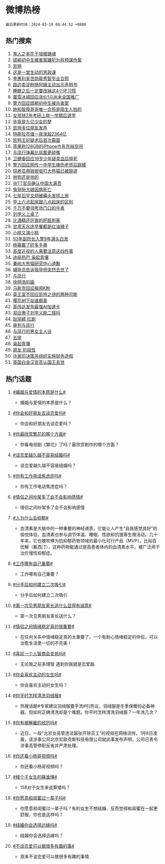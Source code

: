 # 微博热榜

`最后更新时间：2024-03-19 08:44:52 +0800`

## 热门搜索

1. [育人之本在于培根铸魂](https://m.weibo.cn/search?containerid=100103type%3D1%26t%3D10%26q%3D%23%E8%82%B2%E4%BA%BA%E4%B9%8B%E6%9C%AC%E5%9C%A8%E4%BA%8E%E5%9F%B9%E6%A0%B9%E9%93%B8%E9%AD%82%23&stream_entry_id=51&isnewpage=1&extparam=seat%3D1%26dgr%3D0%26cate%3D10103%26stream_entry_id%3D51%26filter_type%3Drealtimehot%26c_type%3D51%26pos%3D0%26q%3D%2523%25E8%2582%25B2%25E4%25BA%25BA%25E4%25B9%258B%25E6%259C%25AC%25E5%259C%25A8%25E4%25BA%258E%25E5%259F%25B9%25E6%25A0%25B9%25E9%2593%25B8%25E9%25AD%2582%2523%26display_time%3D1710809091%26pre_seqid%3D1710809091039029819201)
1. [邯郸初中生被害案嫌犯为有预谋作案](https://m.weibo.cn/search?containerid=100103type%3D1%26t%3D10%26q%3D%23%E9%82%AF%E9%83%B8%E5%88%9D%E4%B8%AD%E7%94%9F%E8%A2%AB%E5%AE%B3%E6%A1%88%E5%AB%8C%E7%8A%AF%E4%B8%BA%E6%9C%89%E9%A2%84%E8%B0%8B%E4%BD%9C%E6%A1%88%23&stream_entry_id=31&isnewpage=1&extparam=seat%3D1%26flag%3D1%26dgr%3D0%26c_type%3D31%26stream_entry_id%3D31%26cate%3D5001%26band_rank%3D1%26q%3D%2523%25E9%2582%25AF%25E9%2583%25B8%25E5%2588%259D%25E4%25B8%25AD%25E7%2594%259F%25E8%25A2%25AB%25E5%25AE%25B3%25E6%25A1%2588%25E5%25AB%258C%25E7%258A%25AF%25E4%25B8%25BA%25E6%259C%2589%25E9%25A2%2584%25E8%25B0%258B%25E4%25BD%259C%25E6%25A1%2588%2523%26lcate%3D5001%26filter_type%3Drealtimehot%26realpos%3D1%26pos%3D0%26display_time%3D1710809091%26pre_seqid%3D1710809091039029819201)
1. [凯特](https://m.weibo.cn/search?containerid=100103type%3D1%26t%3D10%26q%3D%E5%87%AF%E7%89%B9&stream_entry_id=31&isnewpage=1&extparam=seat%3D1%26flag%3D1%26dgr%3D0%26c_type%3D31%26stream_entry_id%3D31%26cate%3D5001%26band_rank%3D2%26q%3D%25E5%2587%25AF%25E7%2589%25B9%26lcate%3D5001%26filter_type%3Drealtimehot%26realpos%3D2%26pos%3D1%26display_time%3D1710809091%26pre_seqid%3D1710809091039029819201)
1. [这是一堂生动的思政课](https://m.weibo.cn/search?containerid=100103type%3D1%26t%3D10%26q%3D%23%E8%BF%99%E6%98%AF%E4%B8%80%E5%A0%82%E7%94%9F%E5%8A%A8%E7%9A%84%E6%80%9D%E6%94%BF%E8%AF%BE%23&stream_entry_id=31&isnewpage=1&extparam=seat%3D1%26flag%3D0%26dgr%3D0%26c_type%3D31%26stream_entry_id%3D31%26cate%3D5001%26band_rank%3D3%26q%3D%2523%25E8%25BF%2599%25E6%2598%25AF%25E4%25B8%2580%25E5%25A0%2582%25E7%2594%259F%25E5%258A%25A8%25E7%259A%2584%25E6%2580%259D%25E6%2594%25BF%25E8%25AF%25BE%2523%26lcate%3D5001%26filter_type%3Drealtimehot%26realpos%3D3%26pos%3D2%26display_time%3D1710809091%26pre_seqid%3D1710809091039029819201)
1. [李惠利吴世勋裴秀智毕业合照](https://m.weibo.cn/search?containerid=100103type%3D1%26t%3D10%26q%3D%23%E6%9D%8E%E6%83%A0%E5%88%A9%E5%90%B4%E4%B8%96%E5%8B%8B%E8%A3%B4%E7%A7%80%E6%99%BA%E6%AF%95%E4%B8%9A%E5%90%88%E7%85%A7%23&stream_entry_id=31&isnewpage=1&extparam=seat%3D1%26flag%3D1%26dgr%3D0%26c_type%3D31%26stream_entry_id%3D31%26cate%3D5001%26band_rank%3D4%26q%3D%2523%25E6%259D%258E%25E6%2583%25A0%25E5%2588%25A9%25E5%2590%25B4%25E4%25B8%2596%25E5%258B%258B%25E8%25A3%25B4%25E7%25A7%2580%25E6%2599%25BA%25E6%25AF%2595%25E4%25B8%259A%25E5%2590%2588%25E7%2585%25A7%2523%26lcate%3D5001%26filter_type%3Drealtimehot%26realpos%3D4%26pos%3D3%26display_time%3D1710809091%26pre_seqid%3D1710809091039029819201)
1. [路边卖淀粉肠阿姨主动出示声明书](https://m.weibo.cn/search?containerid=100103type%3D1%26t%3D10%26q%3D%23%E8%B7%AF%E8%BE%B9%E5%8D%96%E6%B7%80%E7%B2%89%E8%82%A0%E9%98%BF%E5%A7%A8%E4%B8%BB%E5%8A%A8%E5%87%BA%E7%A4%BA%E5%A3%B0%E6%98%8E%E4%B9%A6%23&stream_entry_id=31&isnewpage=1&extparam=seat%3D1%26flag%3D2%26dgr%3D0%26c_type%3D31%26stream_entry_id%3D31%26cate%3D5001%26band_rank%3D5%26q%3D%2523%25E8%25B7%25AF%25E8%25BE%25B9%25E5%258D%2596%25E6%25B7%2580%25E7%25B2%2589%25E8%2582%25A0%25E9%2598%25BF%25E5%25A7%25A8%25E4%25B8%25BB%25E5%258A%25A8%25E5%2587%25BA%25E7%25A4%25BA%25E5%25A3%25B0%25E6%2598%258E%25E4%25B9%25A6%2523%26lcate%3D5001%26filter_type%3Drealtimehot%26realpos%3D5%26pos%3D4%26display_time%3D1710809091%26pre_seqid%3D1710809091039029819201)
1. [睡醒之后一定要改掉这4个坏习惯](https://m.weibo.cn/search?containerid=100103type%3D1%26t%3D10%26q%3D%23%E7%9D%A1%E9%86%92%E4%B9%8B%E5%90%8E%E4%B8%80%E5%AE%9A%E8%A6%81%E6%94%B9%E6%8E%89%E8%BF%994%E4%B8%AA%E5%9D%8F%E4%B9%A0%E6%83%AF%23&stream_entry_id=31&isnewpage=1&extparam=seat%3D1%26flag%3D2%26dgr%3D0%26c_type%3D31%26stream_entry_id%3D31%26cate%3D5001%26band_rank%3D6%26q%3D%2523%25E7%259D%25A1%25E9%2586%2592%25E4%25B9%258B%25E5%2590%258E%25E4%25B8%2580%25E5%25AE%259A%25E8%25A6%2581%25E6%2594%25B9%25E6%258E%2589%25E8%25BF%25994%25E4%25B8%25AA%25E5%259D%258F%25E4%25B9%25A0%25E6%2583%25AF%2523%26lcate%3D5001%26filter_type%3Drealtimehot%26realpos%3D6%26pos%3D5%26display_time%3D1710809091%26pre_seqid%3D1710809091039029819201)
1. [蜜雪冰城回应涨价1元尚未全国推广](https://m.weibo.cn/search?containerid=100103type%3D1%26t%3D10%26q%3D%23%E8%9C%9C%E9%9B%AA%E5%86%B0%E5%9F%8E%E5%9B%9E%E5%BA%94%E6%B6%A8%E4%BB%B71%E5%85%83%E5%B0%9A%E6%9C%AA%E5%85%A8%E5%9B%BD%E6%8E%A8%E5%B9%BF%23&stream_entry_id=31&isnewpage=1&extparam=seat%3D1%26flag%3D1%26dgr%3D0%26c_type%3D31%26stream_entry_id%3D31%26cate%3D5001%26band_rank%3D7%26q%3D%2523%25E8%259C%259C%25E9%259B%25AA%25E5%2586%25B0%25E5%259F%258E%25E5%259B%259E%25E5%25BA%2594%25E6%25B6%25A8%25E4%25BB%25B71%25E5%2585%2583%25E5%25B0%259A%25E6%259C%25AA%25E5%2585%25A8%25E5%259B%25BD%25E6%258E%25A8%25E5%25B9%25BF%2523%26lcate%3D5001%26filter_type%3Drealtimehot%26realpos%3D7%26pos%3D6%26display_time%3D1710809091%26pre_seqid%3D1710809091039029819201)
1. [警方回应邯郸初中生被杀害案](https://m.weibo.cn/search?containerid=100103type%3D1%26t%3D10%26q%3D%23%E8%AD%A6%E6%96%B9%E5%9B%9E%E5%BA%94%E9%82%AF%E9%83%B8%E5%88%9D%E4%B8%AD%E7%94%9F%E8%A2%AB%E6%9D%80%E5%AE%B3%E6%A1%88%23&stream_entry_id=31&isnewpage=1&extparam=seat%3D1%26flag%3D1%26dgr%3D0%26c_type%3D31%26stream_entry_id%3D31%26cate%3D5001%26band_rank%3D8%26q%3D%2523%25E8%25AD%25A6%25E6%2596%25B9%25E5%259B%259E%25E5%25BA%2594%25E9%2582%25AF%25E9%2583%25B8%25E5%2588%259D%25E4%25B8%25AD%25E7%2594%259F%25E8%25A2%25AB%25E6%259D%2580%25E5%25AE%25B3%25E6%25A1%2588%2523%26lcate%3D5001%26filter_type%3Drealtimehot%26realpos%3D8%26pos%3D7%26display_time%3D1710809091%26pre_seqid%3D1710809091039029819201)
1. [她和智障哥哥唯一合照是陌生人拍的](https://m.weibo.cn/search?containerid=100103type%3D1%26t%3D10%26q%3D%23%E5%A5%B9%E5%92%8C%E6%99%BA%E9%9A%9C%E5%93%A5%E5%93%A5%E5%94%AF%E4%B8%80%E5%90%88%E7%85%A7%E6%98%AF%E9%99%8C%E7%94%9F%E4%BA%BA%E6%8B%8D%E7%9A%84%23&stream_entry_id=31&isnewpage=1&extparam=seat%3D1%26flag%3D2%26dgr%3D0%26c_type%3D31%26stream_entry_id%3D31%26cate%3D5001%26band_rank%3D9%26q%3D%2523%25E5%25A5%25B9%25E5%2592%258C%25E6%2599%25BA%25E9%259A%259C%25E5%2593%25A5%25E5%2593%25A5%25E5%2594%25AF%25E4%25B8%2580%25E5%2590%2588%25E7%2585%25A7%25E6%2598%25AF%25E9%2599%258C%25E7%2594%259F%25E4%25BA%25BA%25E6%258B%258D%25E7%259A%2584%2523%26lcate%3D5001%26filter_type%3Drealtimehot%26realpos%3D9%26pos%3D8%26display_time%3D1710809091%26pre_seqid%3D1710809091039029819201)
1. [女孩拼2年考研上岸一学期后退学](https://m.weibo.cn/search?containerid=100103type%3D1%26t%3D10%26q%3D%23%E5%A5%B3%E5%AD%A9%E6%8B%BC2%E5%B9%B4%E8%80%83%E7%A0%94%E4%B8%8A%E5%B2%B8%E4%B8%80%E5%AD%A6%E6%9C%9F%E5%90%8E%E9%80%80%E5%AD%A6%23&stream_entry_id=31&isnewpage=1&extparam=seat%3D1%26flag%3D2%26dgr%3D0%26c_type%3D31%26stream_entry_id%3D31%26cate%3D5001%26band_rank%3D10%26q%3D%2523%25E5%25A5%25B3%25E5%25AD%25A9%25E6%258B%25BC2%25E5%25B9%25B4%25E8%2580%2583%25E7%25A0%2594%25E4%25B8%258A%25E5%25B2%25B8%25E4%25B8%2580%25E5%25AD%25A6%25E6%259C%259F%25E5%2590%258E%25E9%2580%2580%25E5%25AD%25A6%2523%26lcate%3D5001%26filter_type%3Drealtimehot%26realpos%3D10%26pos%3D9%26display_time%3D1710809091%26pre_seqid%3D1710809091039029819201)
1. [毕竟是九亿少女的梦](https://m.weibo.cn/search?containerid=100103type%3D1%26t%3D10%26q%3D%E6%AF%95%E7%AB%9F%E6%98%AF%E4%B9%9D%E4%BA%BF%E5%B0%91%E5%A5%B3%E7%9A%84%E6%A2%A6&stream_entry_id=31&isnewpage=1&extparam=seat%3D1%26flag%3D2%26dgr%3D0%26c_type%3D31%26stream_entry_id%3D31%26cate%3D5001%26band_rank%3D11%26q%3D%25E6%25AF%2595%25E7%25AB%259F%25E6%2598%25AF%25E4%25B9%259D%25E4%25BA%25BF%25E5%25B0%2591%25E5%25A5%25B3%25E7%259A%2584%25E6%25A2%25A6%26lcate%3D5001%26filter_type%3Drealtimehot%26realpos%3D11%26pos%3D10%26display_time%3D1710809091%26pre_seqid%3D1710809091039029819201)
1. [凯特多位朋友发声](https://m.weibo.cn/search?containerid=100103type%3D1%26t%3D10%26q%3D%23%E5%87%AF%E7%89%B9%E5%A4%9A%E4%BD%8D%E6%9C%8B%E5%8F%8B%E5%8F%91%E5%A3%B0%23&stream_entry_id=31&isnewpage=1&extparam=seat%3D1%26flag%3D2%26dgr%3D0%26c_type%3D31%26stream_entry_id%3D31%26cate%3D5001%26band_rank%3D12%26q%3D%2523%25E5%2587%25AF%25E7%2589%25B9%25E5%25A4%259A%25E4%25BD%258D%25E6%259C%258B%25E5%258F%258B%25E5%258F%2591%25E5%25A3%25B0%2523%26lcate%3D5001%26filter_type%3Drealtimehot%26realpos%3D12%26pos%3D11%26display_time%3D1710809091%26pre_seqid%3D1710809091039029819201)
1. [特斯拉市值一夜涨超2364亿](https://m.weibo.cn/search?containerid=100103type%3D1%26t%3D10%26q%3D%23%E7%89%B9%E6%96%AF%E6%8B%89%E5%B8%82%E5%80%BC%E4%B8%80%E5%A4%9C%E6%B6%A8%E8%B6%852364%E4%BA%BF%23&stream_entry_id=31&isnewpage=1&extparam=seat%3D1%26flag%3D1%26dgr%3D0%26c_type%3D31%26stream_entry_id%3D31%26cate%3D5001%26band_rank%3D13%26q%3D%2523%25E7%2589%25B9%25E6%2596%25AF%25E6%258B%2589%25E5%25B8%2582%25E5%2580%25BC%25E4%25B8%2580%25E5%25A4%259C%25E6%25B6%25A8%25E8%25B6%25852364%25E4%25BA%25BF%2523%26lcate%3D5001%26filter_type%3Drealtimehot%26realpos%3D13%26pos%3D12%26display_time%3D1710809091%26pre_seqid%3D1710809091039029819201)
1. [凯特王妃疑术后首次露面](https://m.weibo.cn/search?containerid=100103type%3D1%26t%3D10%26q%3D%23%E5%87%AF%E7%89%B9%E7%8E%8B%E5%A6%83%E7%96%91%E6%9C%AF%E5%90%8E%E9%A6%96%E6%AC%A1%E9%9C%B2%E9%9D%A2%23&stream_entry_id=31&isnewpage=1&extparam=seat%3D1%26flag%3D1%26dgr%3D0%26c_type%3D31%26stream_entry_id%3D31%26cate%3D5001%26band_rank%3D14%26q%3D%2523%25E5%2587%25AF%25E7%2589%25B9%25E7%258E%258B%25E5%25A6%2583%25E7%2596%2591%25E6%259C%25AF%25E5%2590%258E%25E9%25A6%2596%25E6%25AC%25A1%25E9%259C%25B2%25E9%259D%25A2%2523%26lcate%3D5001%26filter_type%3Drealtimehot%26realpos%3D14%26pos%3D13%26display_time%3D1710809091%26pre_seqid%3D1710809091039029819201)
1. [苹果称128GB的iPhone也有充裕空间](https://m.weibo.cn/search?containerid=100103type%3D1%26t%3D10%26q%3D%23%E8%8B%B9%E6%9E%9C%E7%A7%B0128GB%E7%9A%84iPhone%E4%B9%9F%E6%9C%89%E5%85%85%E8%A3%95%E7%A9%BA%E9%97%B4%23&stream_entry_id=31&isnewpage=1&extparam=seat%3D1%26flag%3D1%26dgr%3D0%26c_type%3D31%26stream_entry_id%3D31%26cate%3D5001%26band_rank%3D15%26q%3D%2523%25E8%258B%25B9%25E6%259E%259C%25E7%25A7%25B0128GB%25E7%259A%2584iPhone%25E4%25B9%259F%25E6%259C%2589%25E5%2585%2585%25E8%25A3%2595%25E7%25A9%25BA%25E9%2597%25B4%2523%26lcate%3D5001%26filter_type%3Drealtimehot%26realpos%3D15%26pos%3D14%26display_time%3D1710809091%26pre_seqid%3D1710809091039029819201)
1. [与凤行弹幕比凤凰更碎嘴](https://m.weibo.cn/search?containerid=100103type%3D1%26t%3D10%26q%3D%23%E4%B8%8E%E5%87%A4%E8%A1%8C%E5%BC%B9%E5%B9%95%E6%AF%94%E5%87%A4%E5%87%B0%E6%9B%B4%E7%A2%8E%E5%98%B4%23&stream_entry_id=31&isnewpage=1&extparam=seat%3D1%26flag%3D1%26dgr%3D0%26c_type%3D31%26stream_entry_id%3D31%26cate%3D5001%26band_rank%3D16%26q%3D%2523%25E4%25B8%258E%25E5%2587%25A4%25E8%25A1%258C%25E5%25BC%25B9%25E5%25B9%2595%25E6%25AF%2594%25E5%2587%25A4%25E5%2587%25B0%25E6%259B%25B4%25E7%25A2%258E%25E5%2598%25B4%2523%26lcate%3D5001%26filter_type%3Drealtimehot%26realpos%3D16%26pos%3D15%26display_time%3D1710809091%26pre_seqid%3D1710809091039029819201)
1. [卫健委回应19岁少年疑卖血后猝死](https://m.weibo.cn/search?containerid=100103type%3D1%26t%3D10%26q%3D%23%E5%8D%AB%E5%81%A5%E5%A7%94%E5%9B%9E%E5%BA%9419%E5%B2%81%E5%B0%91%E5%B9%B4%E7%96%91%E5%8D%96%E8%A1%80%E5%90%8E%E7%8C%9D%E6%AD%BB%23&stream_entry_id=31&isnewpage=1&extparam=seat%3D1%26flag%3D1%26dgr%3D0%26c_type%3D31%26stream_entry_id%3D31%26cate%3D5001%26band_rank%3D17%26q%3D%2523%25E5%258D%25AB%25E5%2581%25A5%25E5%25A7%2594%25E5%259B%259E%25E5%25BA%259419%25E5%25B2%2581%25E5%25B0%2591%25E5%25B9%25B4%25E7%2596%2591%25E5%258D%2596%25E8%25A1%2580%25E5%2590%258E%25E7%258C%259D%25E6%25AD%25BB%2523%26lcate%3D5001%26filter_type%3Drealtimehot%26realpos%3D17%26pos%3D16%26display_time%3D1710809091%26pre_seqid%3D1710809091039029819201)
1. [警方回应网传一中学生捅伤老师后跳楼](https://m.weibo.cn/search?containerid=100103type%3D1%26t%3D10%26q%3D%23%E8%AD%A6%E6%96%B9%E5%9B%9E%E5%BA%94%E7%BD%91%E4%BC%A0%E4%B8%80%E4%B8%AD%E5%AD%A6%E7%94%9F%E6%8D%85%E4%BC%A4%E8%80%81%E5%B8%88%E5%90%8E%E8%B7%B3%E6%A5%BC%23&stream_entry_id=31&isnewpage=1&extparam=seat%3D1%26flag%3D1%26dgr%3D0%26c_type%3D31%26stream_entry_id%3D31%26cate%3D5001%26band_rank%3D18%26q%3D%2523%25E8%25AD%25A6%25E6%2596%25B9%25E5%259B%259E%25E5%25BA%2594%25E7%25BD%2591%25E4%25BC%25A0%25E4%25B8%2580%25E4%25B8%25AD%25E5%25AD%25A6%25E7%2594%259F%25E6%258D%2585%25E4%25BC%25A4%25E8%2580%2581%25E5%25B8%2588%25E5%2590%258E%25E8%25B7%25B3%25E6%25A5%25BC%2523%26lcate%3D5001%26filter_type%3Drealtimehot%26realpos%3D18%26pos%3D17%26display_time%3D1710809091%26pre_seqid%3D1710809091039029819201)
1. [饲养员用铁锨驱打大熊猫已被辞退](https://m.weibo.cn/search?containerid=100103type%3D1%26t%3D10%26q%3D%23%E9%A5%B2%E5%85%BB%E5%91%98%E7%94%A8%E9%93%81%E9%94%A8%E9%A9%B1%E6%89%93%E5%A4%A7%E7%86%8A%E7%8C%AB%E5%B7%B2%E8%A2%AB%E8%BE%9E%E9%80%80%23&stream_entry_id=31&isnewpage=1&extparam=seat%3D1%26flag%3D1%26dgr%3D0%26c_type%3D31%26stream_entry_id%3D31%26cate%3D5001%26band_rank%3D19%26q%3D%2523%25E9%25A5%25B2%25E5%2585%25BB%25E5%2591%2598%25E7%2594%25A8%25E9%2593%2581%25E9%2594%25A8%25E9%25A9%25B1%25E6%2589%2593%25E5%25A4%25A7%25E7%2586%258A%25E7%258C%25AB%25E5%25B7%25B2%25E8%25A2%25AB%25E8%25BE%259E%25E9%2580%2580%2523%26lcate%3D5001%26filter_type%3Drealtimehot%26realpos%3D19%26pos%3D18%26display_time%3D1710809091%26pre_seqid%3D1710809091039029819201)
1. [林狗还是帅的](https://m.weibo.cn/search?containerid=100103type%3D1%26t%3D10%26q%3D%E6%9E%97%E7%8B%97%E8%BF%98%E6%98%AF%E5%B8%85%E7%9A%84&stream_entry_id=31&isnewpage=1&extparam=seat%3D1%26flag%3D0%26dgr%3D0%26c_type%3D31%26stream_entry_id%3D31%26cate%3D5001%26band_rank%3D20%26q%3D%25E6%259E%2597%25E7%258B%2597%25E8%25BF%2598%25E6%2598%25AF%25E5%25B8%2585%25E7%259A%2584%26lcate%3D5001%26filter_type%3Drealtimehot%26realpos%3D20%26pos%3D19%26display_time%3D1710809091%26pre_seqid%3D1710809091039029819201)
1. [WTT官员确认中国大满贯](https://m.weibo.cn/search?containerid=100103type%3D1%26t%3D10%26q%3D%23WTT%E5%AE%98%E5%91%98%E7%A1%AE%E8%AE%A4%E4%B8%AD%E5%9B%BD%E5%A4%A7%E6%BB%A1%E8%B4%AF%23&stream_entry_id=31&isnewpage=1&extparam=seat%3D1%26flag%3D1%26dgr%3D0%26c_type%3D31%26stream_entry_id%3D31%26cate%3D5001%26band_rank%3D21%26q%3D%2523WTT%25E5%25AE%2598%25E5%2591%2598%25E7%25A1%25AE%25E8%25AE%25A4%25E4%25B8%25AD%25E5%259B%25BD%25E5%25A4%25A7%25E6%25BB%25A1%25E8%25B4%25AF%2523%26lcate%3D5001%26filter_type%3Drealtimehot%26realpos%3D21%26pos%3D20%26display_time%3D1710809091%26pre_seqid%3D1710809091039029819201)
1. [兔狲狲大娘因病死亡](https://m.weibo.cn/search?containerid=100103type%3D1%26t%3D10%26q%3D%23%E5%85%94%E7%8B%B2%E7%8B%B2%E5%A4%A7%E5%A8%98%E5%9B%A0%E7%97%85%E6%AD%BB%E4%BA%A1%23&stream_entry_id=31&isnewpage=1&extparam=seat%3D1%26flag%3D1%26dgr%3D0%26c_type%3D31%26stream_entry_id%3D31%26cate%3D5001%26band_rank%3D22%26q%3D%2523%25E5%2585%2594%25E7%258B%25B2%25E7%258B%25B2%25E5%25A4%25A7%25E5%25A8%2598%25E5%259B%25A0%25E7%2597%2585%25E6%25AD%25BB%25E4%25BA%25A1%2523%26lcate%3D5001%26filter_type%3Drealtimehot%26realpos%3D22%26pos%3D21%26display_time%3D1710809091%26pre_seqid%3D1710809091039029819201)
1. [七年后宇文玥被薅头发捞上岸](https://m.weibo.cn/search?containerid=100103type%3D1%26t%3D10%26q%3D%E4%B8%83%E5%B9%B4%E5%90%8E%E5%AE%87%E6%96%87%E7%8E%A5%E8%A2%AB%E8%96%85%E5%A4%B4%E5%8F%91%E6%8D%9E%E4%B8%8A%E5%B2%B8&stream_entry_id=31&isnewpage=1&extparam=seat%3D1%26flag%3D1%26dgr%3D0%26c_type%3D31%26stream_entry_id%3D31%26cate%3D5001%26band_rank%3D23%26q%3D%25E4%25B8%2583%25E5%25B9%25B4%25E5%2590%258E%25E5%25AE%2587%25E6%2596%2587%25E7%258E%25A5%25E8%25A2%25AB%25E8%2596%2585%25E5%25A4%25B4%25E5%258F%2591%25E6%258D%259E%25E4%25B8%258A%25E5%25B2%25B8%26lcate%3D5001%26filter_type%3Drealtimehot%26realpos%3D23%26pos%3D22%26display_time%3D1710809091%26pre_seqid%3D1710809091039029819201)
1. [早上六点起床跟八点起床的区别](https://m.weibo.cn/search?containerid=100103type%3D1%26t%3D10%26q%3D%23%E6%97%A9%E4%B8%8A%E5%85%AD%E7%82%B9%E8%B5%B7%E5%BA%8A%E8%B7%9F%E5%85%AB%E7%82%B9%E8%B5%B7%E5%BA%8A%E7%9A%84%E5%8C%BA%E5%88%AB%23&stream_entry_id=31&isnewpage=1&extparam=seat%3D1%26flag%3D0%26dgr%3D0%26c_type%3D31%26stream_entry_id%3D31%26cate%3D5001%26band_rank%3D24%26q%3D%2523%25E6%2597%25A9%25E4%25B8%258A%25E5%2585%25AD%25E7%2582%25B9%25E8%25B5%25B7%25E5%25BA%258A%25E8%25B7%259F%25E5%2585%25AB%25E7%2582%25B9%25E8%25B5%25B7%25E5%25BA%258A%25E7%259A%2584%25E5%258C%25BA%25E5%2588%25AB%2523%26lcate%3D5001%26filter_type%3Drealtimehot%26realpos%3D24%26pos%3D23%26display_time%3D1710809091%26pre_seqid%3D1710809091039029819201)
1. [千万不要领考场门口的手表](https://m.weibo.cn/search?containerid=100103type%3D1%26t%3D10%26q%3D%23%E5%8D%83%E4%B8%87%E4%B8%8D%E8%A6%81%E9%A2%86%E8%80%83%E5%9C%BA%E9%97%A8%E5%8F%A3%E7%9A%84%E6%89%8B%E8%A1%A8%23&stream_entry_id=31&isnewpage=1&extparam=seat%3D1%26flag%3D0%26dgr%3D0%26c_type%3D31%26stream_entry_id%3D31%26cate%3D5001%26band_rank%3D25%26q%3D%2523%25E5%258D%2583%25E4%25B8%2587%25E4%25B8%258D%25E8%25A6%2581%25E9%25A2%2586%25E8%2580%2583%25E5%259C%25BA%25E9%2597%25A8%25E5%258F%25A3%25E7%259A%2584%25E6%2589%258B%25E8%25A1%25A8%2523%26lcate%3D5001%26filter_type%3Drealtimehot%26realpos%3D25%26pos%3D24%26display_time%3D1710809091%26pre_seqid%3D1710809091039029819201)
1. [刘学义上桌了](https://m.weibo.cn/search?containerid=100103type%3D1%26t%3D10%26q%3D%23%E5%88%98%E5%AD%A6%E4%B9%89%E4%B8%8A%E6%A1%8C%E4%BA%86%23&stream_entry_id=31&isnewpage=1&extparam=seat%3D1%26flag%3D0%26dgr%3D0%26c_type%3D31%26stream_entry_id%3D31%26cate%3D5001%26band_rank%3D26%26q%3D%2523%25E5%2588%2598%25E5%25AD%25A6%25E4%25B9%2589%25E4%25B8%258A%25E6%25A1%258C%25E4%25BA%2586%2523%26lcate%3D5001%26filter_type%3Drealtimehot%26realpos%3D26%26pos%3D25%26display_time%3D1710809091%26pre_seqid%3D1710809091039029819201)
1. [比酒精还厉害的肝脏刺客](https://m.weibo.cn/search?containerid=100103type%3D1%26t%3D10%26q%3D%E6%AF%94%E9%85%92%E7%B2%BE%E8%BF%98%E5%8E%89%E5%AE%B3%E7%9A%84%E8%82%9D%E8%84%8F%E5%88%BA%E5%AE%A2&stream_entry_id=31&isnewpage=1&extparam=seat%3D1%26flag%3D0%26dgr%3D0%26c_type%3D31%26stream_entry_id%3D31%26cate%3D5001%26band_rank%3D27%26q%3D%25E6%25AF%2594%25E9%2585%2592%25E7%25B2%25BE%25E8%25BF%2598%25E5%258E%2589%25E5%25AE%25B3%25E7%259A%2584%25E8%2582%259D%25E8%2584%258F%25E5%2588%25BA%25E5%25AE%25A2%26lcate%3D5001%26filter_type%3Drealtimehot%26realpos%3D27%26pos%3D26%26display_time%3D1710809091%26pre_seqid%3D1710809091039029819201)
1. [甘肃天水连早餐都是红油辣子](https://m.weibo.cn/search?containerid=100103type%3D1%26t%3D10%26q%3D%23%E7%94%98%E8%82%83%E5%A4%A9%E6%B0%B4%E8%BF%9E%E6%97%A9%E9%A4%90%E9%83%BD%E6%98%AF%E7%BA%A2%E6%B2%B9%E8%BE%A3%E5%AD%90%23&stream_entry_id=31&isnewpage=1&extparam=seat%3D1%26flag%3D1%26dgr%3D0%26c_type%3D31%26stream_entry_id%3D31%26cate%3D5001%26band_rank%3D28%26q%3D%2523%25E7%2594%2598%25E8%2582%2583%25E5%25A4%25A9%25E6%25B0%25B4%25E8%25BF%259E%25E6%2597%25A9%25E9%25A4%2590%25E9%2583%25BD%25E6%2598%25AF%25E7%25BA%25A2%25E6%25B2%25B9%25E8%25BE%25A3%25E5%25AD%2590%2523%26lcate%3D5001%26filter_type%3Drealtimehot%26realpos%3D28%26pos%3D27%26display_time%3D1710809091%26pre_seqid%3D1710809091039029819201)
1. [小桃又演小桃](https://m.weibo.cn/search?containerid=100103type%3D1%26t%3D10%26q%3D%E5%B0%8F%E6%A1%83%E5%8F%88%E6%BC%94%E5%B0%8F%E6%A1%83&stream_entry_id=31&isnewpage=1&extparam=seat%3D1%26flag%3D0%26dgr%3D0%26c_type%3D31%26stream_entry_id%3D31%26cate%3D5001%26band_rank%3D29%26q%3D%25E5%25B0%258F%25E6%25A1%2583%25E5%258F%2588%25E6%25BC%2594%25E5%25B0%258F%25E6%25A1%2583%26lcate%3D5001%26filter_type%3Drealtimehot%26realpos%3D29%26pos%3D28%26display_time%3D1710809091%26pre_seqid%3D1710809091039029819201)
1. [93年副所长入警9年满头白发](https://m.weibo.cn/search?containerid=100103type%3D1%26t%3D10%26q%3D%2393%E5%B9%B4%E5%89%AF%E6%89%80%E9%95%BF%E5%85%A5%E8%AD%A69%E5%B9%B4%E6%BB%A1%E5%A4%B4%E7%99%BD%E5%8F%91%23&stream_entry_id=31&isnewpage=1&extparam=seat%3D1%26flag%3D0%26dgr%3D0%26c_type%3D31%26stream_entry_id%3D31%26cate%3D5001%26band_rank%3D30%26q%3D%252393%25E5%25B9%25B4%25E5%2589%25AF%25E6%2589%2580%25E9%2595%25BF%25E5%2585%25A5%25E8%25AD%25A69%25E5%25B9%25B4%25E6%25BB%25A1%25E5%25A4%25B4%25E7%2599%25BD%25E5%258F%2591%2523%26lcate%3D5001%26filter_type%3Drealtimehot%26realpos%3D30%26pos%3D29%26display_time%3D1710809091%26pre_seqid%3D1710809091039029819201)
1. [杨幂戴了好多手串](https://m.weibo.cn/search?containerid=100103type%3D1%26t%3D10%26q%3D%23%E6%9D%A8%E5%B9%82%E6%88%B4%E4%BA%86%E5%A5%BD%E5%A4%9A%E6%89%8B%E4%B8%B2%23&stream_entry_id=31&isnewpage=1&extparam=seat%3D1%26flag%3D0%26dgr%3D0%26c_type%3D31%26stream_entry_id%3D31%26cate%3D5001%26band_rank%3D31%26q%3D%2523%25E6%259D%25A8%25E5%25B9%2582%25E6%2588%25B4%25E4%25BA%2586%25E5%25A5%25BD%25E5%25A4%259A%25E6%2589%258B%25E4%25B8%25B2%2523%26lcate%3D5001%26filter_type%3Drealtimehot%26realpos%3D31%26pos%3D30%26display_time%3D1710809091%26pre_seqid%3D1710809091039029819201)
1. [高度近视的人需要注意这四件事](https://m.weibo.cn/search?containerid=100103type%3D1%26t%3D10%26q%3D%E9%AB%98%E5%BA%A6%E8%BF%91%E8%A7%86%E7%9A%84%E4%BA%BA%E9%9C%80%E8%A6%81%E6%B3%A8%E6%84%8F%E8%BF%99%E5%9B%9B%E4%BB%B6%E4%BA%8B&stream_entry_id=31&isnewpage=1&extparam=seat%3D1%26flag%3D0%26dgr%3D0%26c_type%3D31%26stream_entry_id%3D31%26cate%3D5001%26band_rank%3D32%26q%3D%25E9%25AB%2598%25E5%25BA%25A6%25E8%25BF%2591%25E8%25A7%2586%25E7%259A%2584%25E4%25BA%25BA%25E9%259C%2580%25E8%25A6%2581%25E6%25B3%25A8%25E6%2584%258F%25E8%25BF%2599%25E5%259B%259B%25E4%25BB%25B6%25E4%25BA%258B%26lcate%3D5001%26filter_type%3Drealtimehot%26realpos%3D32%26pos%3D31%26display_time%3D1710809091%26pre_seqid%3D1710809091039029819201)
1. [迪丽热巴 枭起青壤](https://m.weibo.cn/search?containerid=100103type%3D1%26t%3D10%26q%3D%E8%BF%AA%E4%B8%BD%E7%83%AD%E5%B7%B4+%E6%9E%AD%E8%B5%B7%E9%9D%92%E5%A3%A4&stream_entry_id=31&isnewpage=1&extparam=seat%3D1%26flag%3D0%26dgr%3D0%26c_type%3D31%26stream_entry_id%3D31%26cate%3D5001%26band_rank%3D33%26q%3D%25E8%25BF%25AA%25E4%25B8%25BD%25E7%2583%25AD%25E5%25B7%25B4%2520%25E6%259E%25AD%25E8%25B5%25B7%25E9%259D%2592%25E5%25A3%25A4%26lcate%3D5001%26filter_type%3Drealtimehot%26realpos%3D33%26pos%3D32%26display_time%3D1710809091%26pre_seqid%3D1710809091039029819201)
1. [秦岭大熊猫研究中心道歉](https://m.weibo.cn/search?containerid=100103type%3D1%26t%3D10%26q%3D%23%E7%A7%A6%E5%B2%AD%E5%A4%A7%E7%86%8A%E7%8C%AB%E7%A0%94%E7%A9%B6%E4%B8%AD%E5%BF%83%E9%81%93%E6%AD%89%23&stream_entry_id=31&isnewpage=1&extparam=seat%3D1%26flag%3D1%26dgr%3D0%26c_type%3D31%26stream_entry_id%3D31%26cate%3D5001%26band_rank%3D34%26q%3D%2523%25E7%25A7%25A6%25E5%25B2%25AD%25E5%25A4%25A7%25E7%2586%258A%25E7%258C%25AB%25E7%25A0%2594%25E7%25A9%25B6%25E4%25B8%25AD%25E5%25BF%2583%25E9%2581%2593%25E6%25AD%2589%2523%26lcate%3D5001%26filter_type%3Drealtimehot%26realpos%3D34%26pos%3D33%26display_time%3D1710809091%26pre_seqid%3D1710809091039029819201)
1. [辅导员告诉我导师突然去世了](https://m.weibo.cn/search?containerid=100103type%3D1%26t%3D10%26q%3D%23%E8%BE%85%E5%AF%BC%E5%91%98%E5%91%8A%E8%AF%89%E6%88%91%E5%AF%BC%E5%B8%88%E7%AA%81%E7%84%B6%E5%8E%BB%E4%B8%96%E4%BA%86%23&stream_entry_id=31&isnewpage=1&extparam=seat%3D1%26flag%3D0%26dgr%3D0%26c_type%3D31%26stream_entry_id%3D31%26cate%3D5001%26band_rank%3D35%26q%3D%2523%25E8%25BE%2585%25E5%25AF%25BC%25E5%2591%2598%25E5%2591%258A%25E8%25AF%2589%25E6%2588%2591%25E5%25AF%25BC%25E5%25B8%2588%25E7%25AA%2581%25E7%2584%25B6%25E5%258E%25BB%25E4%25B8%2596%25E4%25BA%2586%2523%26lcate%3D5001%26filter_type%3Drealtimehot%26realpos%3D35%26pos%3D34%26display_time%3D1710809091%26pre_seqid%3D1710809091039029819201)
1. [与凤行](https://m.weibo.cn/search?containerid=100103type%3D1%26t%3D10%26q%3D%E4%B8%8E%E5%87%A4%E8%A1%8C&stream_entry_id=31&isnewpage=1&extparam=seat%3D1%26flag%3D0%26dgr%3D0%26c_type%3D31%26stream_entry_id%3D31%26cate%3D5001%26band_rank%3D36%26q%3D%25E4%25B8%258E%25E5%2587%25A4%25E8%25A1%258C%26lcate%3D5001%26filter_type%3Drealtimehot%26realpos%3D36%26pos%3D35%26display_time%3D1710809091%26pre_seqid%3D1710809091039029819201)
1. [徐明浩的画](https://m.weibo.cn/search?containerid=100103type%3D1%26t%3D10%26q%3D%E5%BE%90%E6%98%8E%E6%B5%A9%E7%9A%84%E7%94%BB&stream_entry_id=31&isnewpage=1&extparam=seat%3D1%26flag%3D1%26dgr%3D0%26c_type%3D31%26stream_entry_id%3D31%26cate%3D5001%26band_rank%3D37%26q%3D%25E5%25BE%2590%25E6%2598%258E%25E6%25B5%25A9%25E7%259A%2584%25E7%2594%25BB%26lcate%3D5001%26filter_type%3Drealtimehot%26realpos%3D37%26pos%3D36%26display_time%3D1710809091%26pre_seqid%3D1710809091039029819201)
1. [马斯克回应服用K粉](https://m.weibo.cn/search?containerid=100103type%3D1%26t%3D10%26q%3D%23%E9%A9%AC%E6%96%AF%E5%85%8B%E5%9B%9E%E5%BA%94%E6%9C%8D%E7%94%A8K%E7%B2%89%23&stream_entry_id=31&isnewpage=1&extparam=seat%3D1%26flag%3D1%26dgr%3D0%26c_type%3D31%26stream_entry_id%3D31%26cate%3D5001%26band_rank%3D38%26q%3D%2523%25E9%25A9%25AC%25E6%2596%25AF%25E5%2585%258B%25E5%259B%259E%25E5%25BA%2594%25E6%259C%258D%25E7%2594%25A8K%25E7%25B2%2589%2523%26lcate%3D5001%26filter_type%3Drealtimehot%26realpos%3D38%26pos%3D37%26display_time%3D1710809091%26pre_seqid%3D1710809091039029819201)
1. [英王室不回应凯特之谜的两种可能](https://m.weibo.cn/search?containerid=100103type%3D1%26t%3D10%26q%3D%23%E8%8B%B1%E7%8E%8B%E5%AE%A4%E4%B8%8D%E5%9B%9E%E5%BA%94%E5%87%AF%E7%89%B9%E4%B9%8B%E8%B0%9C%E7%9A%84%E4%B8%A4%E7%A7%8D%E5%8F%AF%E8%83%BD%23&stream_entry_id=31&isnewpage=1&extparam=seat%3D1%26flag%3D0%26dgr%3D0%26c_type%3D31%26stream_entry_id%3D31%26cate%3D5001%26band_rank%3D39%26q%3D%2523%25E8%258B%25B1%25E7%258E%258B%25E5%25AE%25A4%25E4%25B8%258D%25E5%259B%259E%25E5%25BA%2594%25E5%2587%25AF%25E7%2589%25B9%25E4%25B9%258B%25E8%25B0%259C%25E7%259A%2584%25E4%25B8%25A4%25E7%25A7%258D%25E5%258F%25AF%25E8%2583%25BD%2523%26lcate%3D5001%26filter_type%3Drealtimehot%26realpos%3D39%26pos%3D38%26display_time%3D1710809091%26pre_seqid%3D1710809091039029819201)
1. [樱花树下站谁都美](https://m.weibo.cn/search?containerid=100103type%3D1%26t%3D10%26q%3D%E6%A8%B1%E8%8A%B1%E6%A0%91%E4%B8%8B%E7%AB%99%E8%B0%81%E9%83%BD%E7%BE%8E&stream_entry_id=31&isnewpage=1&extparam=seat%3D1%26flag%3D1%26dgr%3D0%26c_type%3D31%26stream_entry_id%3D31%26cate%3D5001%26band_rank%3D40%26q%3D%25E6%25A8%25B1%25E8%258A%25B1%25E6%25A0%2591%25E4%25B8%258B%25E7%25AB%2599%25E8%25B0%2581%25E9%2583%25BD%25E7%25BE%258E%26lcate%3D5001%26filter_type%3Drealtimehot%26realpos%3D40%26pos%3D39%26display_time%3D1710809091%26pre_seqid%3D1710809091039029819201)
1. [英伟达发布最强AI加速卡](https://m.weibo.cn/search?containerid=100103type%3D1%26t%3D10%26q%3D%23%E8%8B%B1%E4%BC%9F%E8%BE%BE%E5%8F%91%E5%B8%83%E6%9C%80%E5%BC%BAAI%E5%8A%A0%E9%80%9F%E5%8D%A1%23&stream_entry_id=31&isnewpage=1&extparam=seat%3D1%26flag%3D0%26dgr%3D0%26c_type%3D31%26stream_entry_id%3D31%26cate%3D5001%26band_rank%3D41%26q%3D%2523%25E8%258B%25B1%25E4%25BC%259F%25E8%25BE%25BE%25E5%258F%2591%25E5%25B8%2583%25E6%259C%2580%25E5%25BC%25BAAI%25E5%258A%25A0%25E9%2580%259F%25E5%258D%25A1%2523%26lcate%3D5001%26filter_type%3Drealtimehot%26realpos%3D41%26pos%3D40%26display_time%3D1710809091%26pre_seqid%3D1710809091039029819201)
1. [郑合惠子刘学义能二搭吗](https://m.weibo.cn/search?containerid=100103type%3D1%26t%3D10%26q%3D%23%E9%83%91%E5%90%88%E6%83%A0%E5%AD%90%E5%88%98%E5%AD%A6%E4%B9%89%E8%83%BD%E4%BA%8C%E6%90%AD%E5%90%97%23&stream_entry_id=31&isnewpage=1&extparam=seat%3D1%26flag%3D0%26dgr%3D0%26c_type%3D31%26stream_entry_id%3D31%26cate%3D5001%26band_rank%3D42%26q%3D%2523%25E9%2583%2591%25E5%2590%2588%25E6%2583%25A0%25E5%25AD%2590%25E5%2588%2598%25E5%25AD%25A6%25E4%25B9%2589%25E8%2583%25BD%25E4%25BA%258C%25E6%2590%25AD%25E5%2590%2597%2523%26lcate%3D5001%26filter_type%3Drealtimehot%26realpos%3D42%26pos%3D41%26display_time%3D1710809091%26pre_seqid%3D1710809091039029819201)
1. [赵丽颖 扛剧](https://m.weibo.cn/search?containerid=100103type%3D1%26t%3D10%26q%3D%E8%B5%B5%E4%B8%BD%E9%A2%96+%E6%89%9B%E5%89%A7&stream_entry_id=31&isnewpage=1&extparam=seat%3D1%26flag%3D0%26dgr%3D0%26c_type%3D31%26stream_entry_id%3D31%26cate%3D5001%26band_rank%3D43%26q%3D%25E8%25B5%25B5%25E4%25B8%25BD%25E9%25A2%2596%2520%25E6%2589%259B%25E5%2589%25A7%26lcate%3D5001%26filter_type%3Drealtimehot%26realpos%3D43%26pos%3D42%26display_time%3D1710809091%26pre_seqid%3D1710809091039029819201)
1. [审判与凤行](https://m.weibo.cn/search?containerid=100103type%3D1%26t%3D10%26q%3D%E5%AE%A1%E5%88%A4%E4%B8%8E%E5%87%A4%E8%A1%8C&stream_entry_id=31&isnewpage=1&extparam=seat%3D1%26flag%3D0%26dgr%3D0%26c_type%3D31%26stream_entry_id%3D31%26cate%3D5001%26band_rank%3D44%26q%3D%25E5%25AE%25A1%25E5%2588%25A4%25E4%25B8%258E%25E5%2587%25A4%25E8%25A1%258C%26lcate%3D5001%26filter_type%3Drealtimehot%26realpos%3D44%26pos%3D43%26display_time%3D1710809091%26pre_seqid%3D1710809091039029819201)
1. [与凤行的男女主人设](https://m.weibo.cn/search?containerid=100103type%3D1%26t%3D10%26q%3D%23%E4%B8%8E%E5%87%A4%E8%A1%8C%E7%9A%84%E7%94%B7%E5%A5%B3%E4%B8%BB%E4%BA%BA%E8%AE%BE%23&stream_entry_id=31&isnewpage=1&extparam=seat%3D1%26flag%3D1%26dgr%3D0%26c_type%3D31%26stream_entry_id%3D31%26cate%3D5001%26band_rank%3D45%26q%3D%2523%25E4%25B8%258E%25E5%2587%25A4%25E8%25A1%258C%25E7%259A%2584%25E7%2594%25B7%25E5%25A5%25B3%25E4%25B8%25BB%25E4%25BA%25BA%25E8%25AE%25BE%2523%26lcate%3D5001%26filter_type%3Drealtimehot%26realpos%3D45%26pos%3D44%26display_time%3D1710809091%26pre_seqid%3D1710809091039029819201)
1. [五排](https://m.weibo.cn/search?containerid=100103type%3D1%26t%3D10%26q%3D%E4%BA%94%E6%8E%92&stream_entry_id=31&isnewpage=1&extparam=seat%3D1%26flag%3D1%26dgr%3D0%26c_type%3D31%26stream_entry_id%3D31%26cate%3D5001%26band_rank%3D46%26q%3D%25E4%25BA%2594%25E6%258E%2592%26lcate%3D5001%26filter_type%3Drealtimehot%26realpos%3D46%26pos%3D45%26display_time%3D1710809091%26pre_seqid%3D1710809091039029819201)
1. [枭起青壤](https://m.weibo.cn/search?containerid=100103type%3D1%26t%3D10%26q%3D%E6%9E%AD%E8%B5%B7%E9%9D%92%E5%A3%A4&stream_entry_id=31&isnewpage=1&extparam=seat%3D1%26flag%3D1%26dgr%3D0%26c_type%3D31%26stream_entry_id%3D31%26cate%3D5001%26band_rank%3D47%26q%3D%25E6%259E%25AD%25E8%25B5%25B7%25E9%259D%2592%25E5%25A3%25A4%26lcate%3D5001%26filter_type%3Drealtimehot%26realpos%3D47%26pos%3D46%26display_time%3D1710809091%26pre_seqid%3D1710809091039029819201)
1. [朋友 阶段性](https://m.weibo.cn/search?containerid=100103type%3D1%26t%3D10%26q%3D%E6%9C%8B%E5%8F%8B+%E9%98%B6%E6%AE%B5%E6%80%A7&stream_entry_id=31&isnewpage=1&extparam=seat%3D1%26flag%3D1%26dgr%3D0%26c_type%3D31%26stream_entry_id%3D31%26cate%3D5001%26band_rank%3D48%26q%3D%25E6%259C%258B%25E5%258F%258B%2520%25E9%2598%25B6%25E6%25AE%25B5%25E6%2580%25A7%26lcate%3D5001%26filter_type%3Drealtimehot%26realpos%3D48%26pos%3D47%26display_time%3D1710809091%26pre_seqid%3D1710809091039029819201)
1. [许家印决策并组织实施财务造假](https://m.weibo.cn/search?containerid=100103type%3D1%26t%3D10%26q%3D%23%E8%AE%B8%E5%AE%B6%E5%8D%B0%E5%86%B3%E7%AD%96%E5%B9%B6%E7%BB%84%E7%BB%87%E5%AE%9E%E6%96%BD%E8%B4%A2%E5%8A%A1%E9%80%A0%E5%81%87%23&stream_entry_id=31&isnewpage=1&extparam=seat%3D1%26flag%3D0%26dgr%3D0%26c_type%3D31%26stream_entry_id%3D31%26cate%3D5001%26band_rank%3D49%26q%3D%2523%25E8%25AE%25B8%25E5%25AE%25B6%25E5%258D%25B0%25E5%2586%25B3%25E7%25AD%2596%25E5%25B9%25B6%25E7%25BB%2584%25E7%25BB%2587%25E5%25AE%259E%25E6%2596%25BD%25E8%25B4%25A2%25E5%258A%25A1%25E9%2580%25A0%25E5%2581%2587%2523%26lcate%3D5001%26filter_type%3Drealtimehot%26realpos%3D49%26pos%3D48%26display_time%3D1710809091%26pre_seqid%3D1710809091039029819201)
1. [英国白金汉宫否认国王去世](https://m.weibo.cn/search?containerid=100103type%3D1%26t%3D10%26q%3D%23%E8%8B%B1%E5%9B%BD%E7%99%BD%E9%87%91%E6%B1%89%E5%AE%AB%E5%90%A6%E8%AE%A4%E5%9B%BD%E7%8E%8B%E5%8E%BB%E4%B8%96%23&stream_entry_id=31&isnewpage=1&extparam=seat%3D1%26flag%3D0%26dgr%3D0%26c_type%3D31%26stream_entry_id%3D31%26cate%3D5001%26band_rank%3D50%26q%3D%2523%25E8%258B%25B1%25E5%259B%25BD%25E7%2599%25BD%25E9%2587%2591%25E6%25B1%2589%25E5%25AE%25AB%25E5%2590%25A6%25E8%25AE%25A4%25E5%259B%25BD%25E7%258E%258B%25E5%258E%25BB%25E4%25B8%2596%2523%26lcate%3D5001%26filter_type%3Drealtimehot%26realpos%3D50%26pos%3D49%26display_time%3D1710809091%26pre_seqid%3D1710809091039029819201)

## 热门话题

1. [#婚姻与爱情的本质是什么#](https://m.weibo.cn/search?containerid=231522type%3D1%26t%3D10%26q%3D%23%E5%A9%9A%E5%A7%BB%E4%B8%8E%E7%88%B1%E6%83%85%E7%9A%84%E6%9C%AC%E8%B4%A8%E6%98%AF%E4%BB%80%E4%B9%88%23&stream_entry_id=128&isnewpage=1&extparam=seat%3D1%26c_type%3D128%26dgr%3D0%26cate%3D5004%26unitid%3D1704881162756%26pos%3D1-0-0%26lcate%3D5004%26display_time%3D1710809092%26pre_seqid%3D171080909204202679697)
    - 婚姻与爱情的本质是什么？

1. [#你会和好朋友去谈恋爱吗#](https://m.weibo.cn/search?containerid=231522type%3D1%26t%3D10%26q%3D%23%E4%BD%A0%E4%BC%9A%E5%92%8C%E5%A5%BD%E6%9C%8B%E5%8F%8B%E5%8E%BB%E8%B0%88%E6%81%8B%E7%88%B1%E5%90%97%23&stream_entry_id=128&isnewpage=1&extparam=seat%3D1%26c_type%3D128%26dgr%3D0%26cate%3D5004%26unitid%3D1704849959446%26pos%3D1-0-1%26lcate%3D5004%26display_time%3D1710809092%26pre_seqid%3D171080909204202679697)
    - 你会和好朋友去谈恋爱吗？

1. [#你最欣赏繁花的哪个方面#](https://m.weibo.cn/search?containerid=231522type%3D1%26t%3D10%26q%3D%23%E4%BD%A0%E6%9C%80%E6%AC%A3%E8%B5%8F%E7%B9%81%E8%8A%B1%E7%9A%84%E5%93%AA%E4%B8%AA%E6%96%B9%E9%9D%A2%23&stream_entry_id=128&isnewpage=1&extparam=seat%3D1%26c_type%3D128%26dgr%3D0%26cate%3D5004%26unitid%3D1704872158127%26pos%3D1-0-2%26lcate%3D5004%26display_time%3D1710809092%26pre_seqid%3D171080909204202679697)
    - 你看电视剧《繁花》了吗？最欣赏剧作的哪个方面？

1. [#谈恋爱越久越不容易结婚吗#](https://m.weibo.cn/search?containerid=231522type%3D1%26t%3D10%26q%3D%23%E8%B0%88%E6%81%8B%E7%88%B1%E8%B6%8A%E4%B9%85%E8%B6%8A%E4%B8%8D%E5%AE%B9%E6%98%93%E7%BB%93%E5%A9%9A%E5%90%97%23&stream_entry_id=128&isnewpage=1&extparam=seat%3D1%26c_type%3D128%26dgr%3D0%26cate%3D5004%26unitid%3D1704871559387%26pos%3D1-0-3%26lcate%3D5004%26display_time%3D1710809092%26pre_seqid%3D171080909204202679697)
    - 谈恋爱越久越不容易结婚吗？

1. [#你有工作电话焦虑症吗#](https://m.weibo.cn/search?containerid=231522type%3D1%26t%3D10%26q%3D%23%E4%BD%A0%E6%9C%89%E5%B7%A5%E4%BD%9C%E7%94%B5%E8%AF%9D%E7%84%A6%E8%99%91%E7%97%87%E5%90%97%23&stream_entry_id=128&isnewpage=1&extparam=seat%3D1%26c_type%3D128%26dgr%3D0%26cate%3D5004%26unitid%3D1704877884678%26pos%3D1-0-4%26lcate%3D5004%26display_time%3D1710809092%26pre_seqid%3D171080909204202679697)
    - 你有工作电话焦虑症吗？

1. [#情侣之间吵架多了会不会影响感情#](https://m.weibo.cn/search?containerid=231522type%3D1%26t%3D10%26q%3D%23%E6%83%85%E4%BE%A3%E4%B9%8B%E9%97%B4%E5%90%B5%E6%9E%B6%E5%A4%9A%E4%BA%86%E4%BC%9A%E4%B8%8D%E4%BC%9A%E5%BD%B1%E5%93%8D%E6%84%9F%E6%83%85%23&stream_entry_id=128&isnewpage=1&extparam=seat%3D1%26c_type%3D128%26dgr%3D0%26cate%3D5004%26unitid%3D1704792093809%26pos%3D1-0-5%26lcate%3D5004%26display_time%3D1710809092%26pre_seqid%3D171080909204202679697)
    - 情侣之间吵架多了会不会影响感情

1. [#人为什么会抑郁#](https://m.weibo.cn/search?containerid=231522type%3D1%26t%3D10%26q%3D%23%E4%BA%BA%E4%B8%BA%E4%BB%80%E4%B9%88%E4%BC%9A%E6%8A%91%E9%83%81%23&stream_entry_id=128&isnewpage=1&extparam=seat%3D1%26c_type%3D128%26dgr%3D0%26cate%3D5004%26unitid%3D1704881163792%26pos%3D1-0-6%26lcate%3D5004%26display_time%3D1710809092%26pre_seqid%3D171080909204202679697)
    - 血清素是大脑中的一种重要的神经递质，它能让人产生“自我感觉良好”的愉悦体验。血清素也参与调节体温、睡眠、性欲和饥饿等生理活动。几十年来，它也被吹捧为抗抑郁药物领域的最小化可行产品（MVP）。比如百忧解（氟西汀），这种药物能通过提高患者体内的血清素水平，被广泛用于治疗慢性抑郁症。

1. [#工作哪有自己重要#](https://m.weibo.cn/search?containerid=231522type%3D1%26t%3D10%26q%3D%23%E5%B7%A5%E4%BD%9C%E5%93%AA%E6%9C%89%E8%87%AA%E5%B7%B1%E9%87%8D%E8%A6%81%23&stream_entry_id=128&isnewpage=1&extparam=seat%3D1%26c_type%3D128%26dgr%3D0%26cate%3D5004%26unitid%3D1704949537973%26pos%3D1-0-7%26lcate%3D5004%26display_time%3D1710809092%26pre_seqid%3D171080909204202679697)
    - 工作哪有自己重要？

1. [#分手后如何建立二次吸引#](https://m.weibo.cn/search?containerid=231522type%3D1%26t%3D10%26q%3D%23%E5%88%86%E6%89%8B%E5%90%8E%E5%A6%82%E4%BD%95%E5%BB%BA%E7%AB%8B%E4%BA%8C%E6%AC%A1%E5%90%B8%E5%BC%95%23&stream_entry_id=128&isnewpage=1&extparam=seat%3D1%26c_type%3D128%26dgr%3D0%26cate%3D5004%26unitid%3D1704870666886%26pos%3D1-0-8%26lcate%3D5004%26display_time%3D1710809092%26pre_seqid%3D171080909204202679697)
    - 分手后如何建立二次吸引

1. [#第一次见男朋友家长送什么显得有诚意#](https://m.weibo.cn/search?containerid=231522type%3D1%26t%3D10%26q%3D%23%E7%AC%AC%E4%B8%80%E6%AC%A1%E8%A7%81%E7%94%B7%E6%9C%8B%E5%8F%8B%E5%AE%B6%E9%95%BF%E9%80%81%E4%BB%80%E4%B9%88%E6%98%BE%E5%BE%97%E6%9C%89%E8%AF%9A%E6%84%8F%23&stream_entry_id=128&isnewpage=1&extparam=seat%3D1%26c_type%3D128%26dgr%3D0%26cate%3D5004%26unitid%3D1704946836507%26pos%3D1-0-9%26lcate%3D5004%26display_time%3D1710809092%26pre_seqid%3D171080909204202679697)
    - 第一次见男朋友家长送什么？

1. [#情侣之间情绪稳定真的很重要#](https://m.weibo.cn/search?containerid=231522type%3D1%26t%3D10%26q%3D%23%E6%83%85%E4%BE%A3%E4%B9%8B%E9%97%B4%E6%83%85%E7%BB%AA%E7%A8%B3%E5%AE%9A%E7%9C%9F%E7%9A%84%E5%BE%88%E9%87%8D%E8%A6%81%23&stream_entry_id=128&isnewpage=1&extparam=seat%3D1%26c_type%3D128%26dgr%3D0%26cate%3D5004%26unitid%3D1704779493657%26pos%3D1-0-10%26lcate%3D5004%26display_time%3D1710809092%26pre_seqid%3D171080909204202679697)
    - 在任何关系中情绪稳定真的太重要了，一个有耐心情绪稳定的伴侣，可以治愈生活里一切的不完美！

1. [#喜欢一个人智商会变低吗#](https://m.weibo.cn/search?containerid=231522type%3D1%26t%3D10%26q%3D%23%E5%96%9C%E6%AC%A2%E4%B8%80%E4%B8%AA%E4%BA%BA%E6%99%BA%E5%95%86%E4%BC%9A%E5%8F%98%E4%BD%8E%E5%90%97%23&stream_entry_id=128&isnewpage=1&extparam=seat%3D1%26c_type%3D128%26dgr%3D0%26cate%3D5004%26unitid%3D1704783068038%26pos%3D1-0-11%26lcate%3D5004%26display_time%3D1710809092%26pre_seqid%3D171080909204202679697)
    - 无论我之前多理智  遇到你我就是恋爱脑.

1. [#你会喜欢主动的女生吗#](https://m.weibo.cn/search?containerid=231522type%3D1%26t%3D10%26q%3D%23%E4%BD%A0%E4%BC%9A%E5%96%9C%E6%AC%A2%E4%B8%BB%E5%8A%A8%E7%9A%84%E5%A5%B3%E7%94%9F%E5%90%97%23&stream_entry_id=128&isnewpage=1&extparam=seat%3D1%26c_type%3D128%26dgr%3D0%26cate%3D5004%26unitid%3D1704786077236%26pos%3D1-0-12%26lcate%3D5004%26display_time%3D1710809092%26pre_seqid%3D171080909204202679697)
    - 你会喜欢主动的女生吗？

1. [#你平时怎样清洗羽绒服#](https://m.weibo.cn/search?containerid=231522type%3D1%26t%3D10%26q%3D%23%E4%BD%A0%E5%B9%B3%E6%97%B6%E6%80%8E%E6%A0%B7%E6%B8%85%E6%B4%97%E7%BE%BD%E7%BB%92%E6%9C%8D%23&stream_entry_id=128&isnewpage=1&extparam=seat%3D1%26c_type%3D128%26dgr%3D0%26cate%3D5004%26unitid%3D1704789081364%26pos%3D1-0-13%26lcate%3D5004%26display_time%3D1710809092%26pre_seqid%3D171080909204202679697)
    - 热搜话题#专家建议羽绒服要手洗#引热议，羽绒服是冬季保暖的必备神器，但如何正确清洗却是个难题。你平时怎样清洗羽绒服？一年洗几次？

1. [#你有被解雇的经历吗#](https://m.weibo.cn/search?containerid=231522type%3D1%26t%3D10%26q%3D%23%E4%BD%A0%E6%9C%89%E8%A2%AB%E8%A7%A3%E9%9B%87%E7%9A%84%E7%BB%8F%E5%8E%86%E5%90%97%23&stream_entry_id=128&isnewpage=1&extparam=seat%3D1%26c_type%3D128%26dgr%3D0%26cate%3D5004%26unitid%3D1704794482090%26pos%3D1-0-14%26lcate%3D5004%26display_time%3D1710809092%26pre_seqid%3D171080909204202679697)
    - 近日，一段“北京女高管违法嚣张开除员工”的视频在网络流传。1月8日凌晨，该涉事公司北京尼欧克斯科技有限公司就此事发布声明，公司已责令涉事高管停职反省并严肃处理。

1. [#你还看小杨哥视频吗#](https://m.weibo.cn/search?containerid=231522type%3D1%26t%3D10%26q%3D%23%E4%BD%A0%E8%BF%98%E7%9C%8B%E5%B0%8F%E6%9D%A8%E5%93%A5%E8%A7%86%E9%A2%91%E5%90%97%23&stream_entry_id=128&isnewpage=1&extparam=seat%3D1%26c_type%3D128%26dgr%3D0%26cate%3D5004%26unitid%3D1704797193944%26pos%3D1-0-15%26lcate%3D5004%26display_time%3D1710809092%26pre_seqid%3D171080909204202679697)
    - 你还看小杨哥视频吗？

1. [#矮个子女生的痛谁懂#](https://m.weibo.cn/search?containerid=231522type%3D1%26t%3D10%26q%3D%23%E7%9F%AE%E4%B8%AA%E5%AD%90%E5%A5%B3%E7%94%9F%E7%9A%84%E7%97%9B%E8%B0%81%E6%87%82%23&stream_entry_id=128&isnewpage=1&extparam=seat%3D1%26c_type%3D128%26dgr%3D0%26cate%3D5004%26unitid%3D1704804675994%26pos%3D1-0-16%26lcate%3D5004%26display_time%3D1710809092%26pre_seqid%3D171080909204202679697)
    - 158对于女生来说算矮吗？

1. [#你愿意和闺蜜过一辈子吗#](https://m.weibo.cn/search?containerid=231522type%3D1%26t%3D10%26q%3D%23%E4%BD%A0%E6%84%BF%E6%84%8F%E5%92%8C%E9%97%BA%E8%9C%9C%E8%BF%87%E4%B8%80%E8%BE%88%E5%AD%90%E5%90%97%23&stream_entry_id=128&isnewpage=1&extparam=seat%3D1%26c_type%3D128%26dgr%3D0%26cate%3D5004%26unitid%3D1704875757520%26pos%3D1-0-17%26lcate%3D5004%26display_time%3D1710809092%26pre_seqid%3D171080909204202679697)
    - 你愿意和闺蜜过一辈子吗？有的女生不想结婚，反而觉得和闺蜜在一起更舒服，你也是这样吗？

1. [#结婚你会选择远嫁吗#](https://m.weibo.cn/search?containerid=231522type%3D1%26t%3D10%26q%3D%23%E7%BB%93%E5%A9%9A%E4%BD%A0%E4%BC%9A%E9%80%89%E6%8B%A9%E8%BF%9C%E5%AB%81%E5%90%97%23&stream_entry_id=128&isnewpage=1&extparam=seat%3D1%26c_type%3D128%26dgr%3D0%26cate%3D5004%26unitid%3D1704870361894%26pos%3D1-0-18%26lcate%3D5004%26display_time%3D1710809092%26pre_seqid%3D171080909204202679697)
    - 结婚你会选择远嫁吗？

1. [#不谈恋爱可以做很多有趣的事#](https://m.weibo.cn/search?containerid=231522type%3D1%26t%3D10%26q%3D%23%E4%B8%8D%E8%B0%88%E6%81%8B%E7%88%B1%E5%8F%AF%E4%BB%A5%E5%81%9A%E5%BE%88%E5%A4%9A%E6%9C%89%E8%B6%A3%E7%9A%84%E4%BA%8B%23&stream_entry_id=128&isnewpage=1&extparam=seat%3D1%26c_type%3D128%26dgr%3D0%26cate%3D5004%26unitid%3D1704865280259%26pos%3D1-0-19%26lcate%3D5004%26display_time%3D1710809092%26pre_seqid%3D171080909204202679697)
    - 原来不谈恋爱可以做很多有趣的事情

